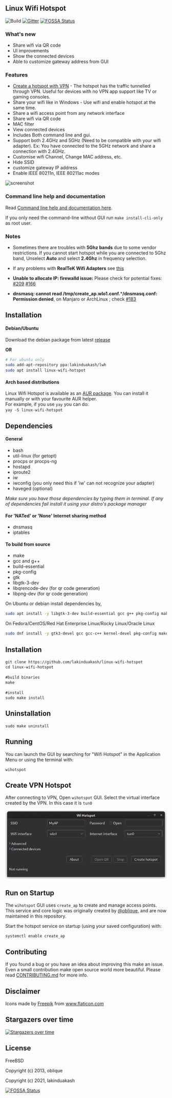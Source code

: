 ## Linux Wifi Hotspot

<!-- [![Build Status](https://travis-ci.com/lakinduakash/linux-wifi-hotspot.svg?branch=master)](https://travis-ci.com/lakinduakash/linux-wifi-hotspot) -->
![Build](https://github.com/lakinduakash/linux-wifi-hotspot/actions/workflows/build.yml/badge.svg)
[![Gitter](https://badges.gitter.im/linux-wihotspot/community.svg)](https://gitter.im/linux-wihotspot/community?utm_source=badge&utm_medium=badge&utm_campaign=pr-badge)
[![FOSSA Status](https://app.fossa.com/api/projects/git%2Bgithub.com%2Flakinduakash%2Flinux-wifi-hotspot.svg?type=shield)](https://app.fossa.com/projects/git%2Bgithub.com%2Flakinduakash%2Flinux-wifi-hotspot?ref=badge_shield)

### What's new
* Share wifi via QR code
* UI improvements
* Show the connected devices
* Able to customize gateway address from GUI

### Features
 
* [Create a hotspot with VPN](#vpn-hotspot) - The hotspot has the traffic tunnelled through VPN. Useful for devices with no VPN app support like TV or gaming consoles.
* Share your wifi like in Windows - Use wifi and enable hotspot at the same time.
* Share a wifi access point from any network interface
* Share wifi via QR code
* MAC filter
* View connected devices
* Includes Both command line and gui.
* Support both 2.4GHz and 5GHz (Need to be compatible with your wifi adapter). Ex: You have connected to the 5GHz network and share a connection with 2.4GHz.
* Customise wifi Channel, Change MAC address, etc.
* Hide SSID
* customize gateway IP address
* Enable IEEE 80211n, IEEE 80211ac modes

![screenshot](docs/sc4.png)


### Command line help and documentation

Read [Command line help and documentation here](src/scripts/README.md).

If you only need the command-line without GUI run `make install-cli-only` as root user.

### Notes

- Sometimes there are troubles with **5Ghz bands** due to some vendor restrictions. If you cannot start hotspot while you are connected to 5Ghz band, Unselect **Auto** and select **2.4Ghz** in frequency selection.

- If any problems with **RealTeK Wifi Adapters** see [this](docs/howto/realtek.md)

- **Unable to allocate IP: firewalld issue:** Please check for potential fixes: [#209](https://github.com/lakinduakash/linux-wifi-hotspot/issues/209) [#166](https://github.com/lakinduakash/linux-wifi-hotspot/issues/166)

- **dnsmasq: cannot read /tmp/create_ap.wlo1.conf.*****/dnsmasq.conf: Permission denied**, on Manjaro or ArchLinux ; check [#183](https://github.com/lakinduakash/linux-wifi-hotspot/issues/183)

## Installation

#### Debian/Ubuntu

Download the debian package from latest [release](https://github.com/lakinduakash/linux-wifi-hotspot/releases/latest)

**OR**

```bash
# For ubuntu only
sudo add-apt-repository ppa:lakinduakash/lwh
sudo apt install linux-wifi-hotspot

```

#### Arch based distributions

Linux Wifi Hotspot is available as an [AUR package](https://aur.archlinux.org/packages/linux-wifi-hotspot/). You can install it manually or with your favourite AUR helper.  
For example, if you use `yay` you can do:  
`yay -S linux-wifi-hotspot`

## Dependencies

#### General
* bash
* util-linux (for getopt)
* procps or procps-ng
* hostapd
* iproute2
* iw
* iwconfig (you only need this if 'iw' can not recognize your adapter)
* haveged (optional)

_Make sure you have those dependencies by typing them in terminal. If any of dependencies fail
install it using your distro's package manager_

#### For 'NATed' or 'None' Internet sharing method
* dnsmasq
* iptables

#### To build from source

* make
* gcc and g++
* build-essential
* pkg-config
* gtk
* libgtk-3-dev
* libqrencode-dev (for qr code generation)
* libpng-dev (for qr code generation)

On Ubuntu or debian install dependencies by,

```bash
sudo apt install -y libgtk-3-dev build-essential gcc g++ pkg-config make hostapd libqrencode-dev libpng-dev
```

On Fedora/CentOS/Red Hat Enterprise Linux/Rocky Linux/Oracle Linux
```bash
sudo dnf install -y gtk3-devel gcc gcc-c++ kernel-devel pkg-config make hostapd qrencode-devel libpng-devel
```

## Installation

    git clone https://github.com/lakinduakash/linux-wifi-hotspot
    cd linux-wifi-hotspot

    #build binaries
    make

    #install
    sudo make install
    
## Uninstallation
    sudo make uninstall
    
## Running
You can launch the GUI by searching for "Wifi Hotspot" in the Application Menu
or using the terminal with:

    wihotspot
    
<h2 id="vpn-hotspot">Create VPN Hotspot</h2>

After connecting to VPN, Open `wihotspot` GUI. Select the virtual interface created by the VPN. In this case it is `tun0`

![image](docs/vpn.png)




## Run on Startup
The `wihotspot` GUI uses `create_ap` to create and manage access points. This service and core logic was originally created by
[@oblique](http://github.com/oblique), and are now maintained in this
repository.

Start the hotspot service on startup (using your saved configuration) with:

    systemctl enable create_ap
    




## Contributing

If you found a bug or you have an idea about improving this make an issue. Even a small contribution make open source world more beautiful.
Please read [CONTRIBUTING.md](CONTRIBUTING.md) for more info.

## Disclaimer
<div>Icons made by <a href="https://www.freepik.com" title="Freepik">Freepik</a> from <a href="https://www.flaticon.com/" title="Flaticon">www.flaticon.com</a></div>


## Stargazers over time

[![Stargazers over time](https://starchart.cc/lakinduakash/linux-wifi-hotspot.svg)](https://starchart.cc/lakinduakash/linux-wifi-hotspot)


## License
FreeBSD

Copyright (c) 2013, oblique

Copyright (c) 2021, lakinduakash


[![FOSSA Status](https://app.fossa.com/api/projects/git%2Bgithub.com%2Flakinduakash%2Flinux-wifi-hotspot.svg?type=large)](https://app.fossa.com/projects/git%2Bgithub.com%2Flakinduakash%2Flinux-wifi-hotspot?ref=badge_large)
